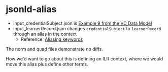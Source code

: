 # jsonld-alias

- input_credentialSubject.json is [Example 9 from the VC Data Model](https://www.w3.org/TR/vc-data-model/#example-9-usage-of-issuer-expanded-property)
- input_learnerRecord.json changes `credentialSubject` to `learnerRecord` through an alias in the context
    - Reference: [Aliasing keywords](https://json-ld.org/spec/latest/json-ld/#aliasing-keywords)

The norm and quad files demonstrate no diffs.

How we'd want to go about this is defining an ILR context, where we would move this alias plus define other terms.